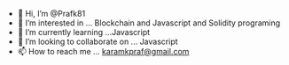 - 👋 Hi, I’m @Prafk81
- 👀 I’m interested in ... Blockchain and Javascript and Solidity programing
- 🌱 I’m currently learning ...Javascript
- 💞️ I’m looking to collaborate on ... Javascript
- 📫 How to reach me ... karamkpraf@gmail.com

<!---
Prafk81/Prafk81 is a ✨ special ✨ repository because its `README.md` (this file) appears on your GitHub profile.
You can click the Preview link to take a look at your changes.
--->
